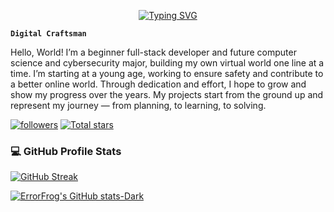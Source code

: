 <!-- Typing SVG by DenverCoder1 - https://github.com/DenverCoder1/readme-typing-svg -->
<p align="center">
<a href="https://git.io/typing-svg"><img src="https://readme-typing-svg.demolab.com?font=Fira+Code&pause=1000&color=4DF72B&center=true&vCenter=true&width=435&lines=Hello%2C+I+am+Error+Frog!" alt="Typing SVG" /></a>



**`Digital Craftsman`**


Hello, World! I’m a beginner full-stack developer and future computer science and cybersecurity major, building my own virtual world one line at a time. I’m starting at a young age, working to ensure safety and contribute to a better online world. Through dedication and effort, I hope to grow and show my progress over the years. My projects start from the ground up and represent my journey — from planning, to learning, to solving. 
</p>
<!-- Badges -->

<p align="left">
<a href="https://github.com/ErrorFrog?tab=followers">
<img alt="followers" title="Follow me on GitHub!" src="https://custom-icon-badges.demolab.com/github/followers/ErrorFrog?color=236ad3&labelColor=1155ba&style=for-the-badge&logo=person-add&label=Follow&logoColor=white"/></a>
<a href="https://github.com/ErrorFrog?tab=repositories&sort=stargazers">
<img alt="Total stars" title="Total stars on GitHub" src="https://custom-icon-badges.demolab.com/github/stars/ErrorFrog?color=55960c&style=for-the-badge&labelColor=488207&logo=star"/></a>

<!-- Stats -->

<h3>💻 GitHub Profile Stats</h3>

<a href="https://git.io/streak-stats"><img src="https://streak-stats.demolab.com?user=ErrorFrog&theme=dark&hide_border=true&mode=weekly" alt="GitHub Streak" /></a>

[![ErrorFrog's GitHub stats-Dark](https://github-readme-stats.vercel.app/api?username=ErrorFrog&show_icons=true&theme=dark#gh-dark-mode-only)](https://github.com/anuraghazra/github-readme-stats#gh-dark-mode-only)

